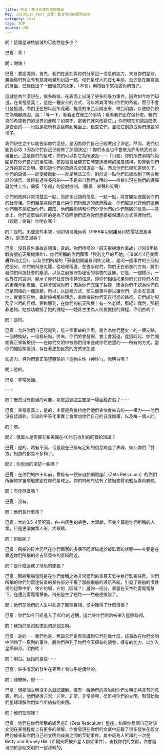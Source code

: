 ```yaml
---
title: 巴夏：整合地球的星際傳承
key: 20180116_text_巴夏：整合地球的星際傳承
category: text
tags: 文字
source: URL
---
```


問：這顆星球核毀滅的可能性是多少？

巴夏：零！

問：謝謝！

巴夏：要認識到，首先，我們在此刻與你們分享這一信息的能力，來自你們星球，無論你們有沒有有意識地覺知到這一點，你們星球大約在七年前，至少是在無意識的層面，已經做出了一個徹底的決定，「不會」用核戰爭來摧毀你們自己。

這就是為什麼現在，很多時候，在表面上出現了更多的暴力事件，因為如今你們知道，在某種意義上，這是一種安全的方式，可以將其清除出你們的系統，而且不會引發毀滅。你們正在把以前所隱藏、掩蓋的東西公開出來，帶到明處，以便你們現在能環顧周圍，說：「等一下，看看正在發生的事情；看看我們正在做什麼。我們真的希望我們的世界如此嗎？如果不，那我們就來改變它。」你們現在知道這麼做是安全的——也就是把所有這些帶到檯面上，檢查它們，並把它創造成你們想要的樣子。

我們現在之所以能告訴你們這些，是因為你們自己已經做出了決定。然而，我們也能告訴你（因為你們自己已經做了那個決定）：你們永遠也不會被允許用核武去毀滅自己。這是你們的星球，你們可以對它為所欲為——「只要」你們所做事情的範圍是在你們自己的後院裡。核毀滅會扯開其它時空連續體的維度結構，影響到你們之外的其它文明。要知道你們的政府完全知道這一點，而且他們已經知道很久了，你們的設備——即便被啟動——就是無法工作。對於這一點他們已經收到了明白無誤的演示。曾經有過許多飛船——不是來自我們文明的——直接出現在你們的導彈發射井上空，癱瘓「全部」的發射機制。（觀眾：掌聲和笑聲）

你們的政府非常清楚這一點。而許多此類的信息，一點一點，將會開始洩露到你們的社會裡。你們越是將你們自己與你們所創造的政府融合，你們越是允許他們服務你們而不是統治你們，那麼，他們將能夠和你們分享他們向你們隱瞞的信息——基本上，他們這麼做的目的是為了按照他們認為你們想要被保護的方式保護你們。（觀眾：笑聲）你明白嗎？

問：是的。那些意外事故，例如切爾諾貝利（1986年切爾諾貝利核電站洩漏事故），是怎麼回事？

巴夏：沒有意外事故這回事，真的。你們所稱的「航天飛機爆炸事故」（1986年挑戰者號航天飛機爆炸）、你們所稱的你們國家「與利比亞的互動」（1986年4月美國轟炸利比亞）、以及你們所稱的「蘇聯切爾諾貝利核災難」，是同一個事件的三個組成部分。你們的科技災難，從地球兩邊，在告訴你們，你們正在前進的方向，將引發你們科技社會的崩潰，以及之前被守為秘密的事物的瓦解。它是，一個標示，一個外在的實例，顯示了你們社會所抱持的信念，即你們相信如果你們允許你們內在的東西浮到表面，它將會毀滅你們；因為你們充滿了裂縫，因為你們不認為你們自己是同樣的一個族類。所以，以這種方式，那三個事件得以讓你們，完全有意識地，實實在在地，重新檢視那些理念，重新檢視你們正在行進的路徑。它們成功服務了它們的目標。要瞭解到，在你們的航天飛機上有一名老師，那絕非偶然，那絕非差錯。她成功教授了她的課程——她此生生為人所要教授的課程。你明白嗎？

問：是的。

巴夏：允許你們自己認識到，這三個事故的作用，是作為你們歷史上的一個支點，一個轉換點，一個樞紐點。將來，你們將會發現，書上會寫道，從這時起，你們開始真正重新檢視——在你們文明中被你們用來達成你們慾望的——所有的方式。當你們開始領悟到，存在著更加自然的方式來加速

創造力，與你們真正渴望體驗的「造物主性（神性）」。你明白嗎？

問：是的。

巴夏：非常感謝。

⋯⋯

問：既然沒有毀滅的可能，那麼這遊戲主要是一場金融遊戲了⋯⋯

巴夏：某種意義上，是的，主要是為維持他們他們害怕會失去的——權力——他們沒有認識到，全球的平等化事實上會增加他們自己的自我賦權，以及每一個人的。

問：嗯。

問2：俄國人是否擁有和美國在40年前收到的同樣的知識？

巴夏：是的。略有不同，但是現在已經有足夠的信息跨過了界線，如此你們「雙方」知道的都差不多夠了。

問2：你能說的清楚一些嗎？

巴夏：在你們的四十年前，曾經有一艘來自於網罟座ζ（Zeta Reticulum）的你們所稱的宇宙飛船墜毀在你們星球上。你們的政府佔有了該艘物質飛船及乘員屍體。

問：有倖存者嗎？

巴夏：沒有。

問：他們長什麼樣？

巴夏：大約3.5-4英呎高，白-白灰色的膚色，大頭顱，不完全算是你們所稱的人類，只是更偏向類人形，大眼睛。

問：飛船呢？

巴夏：飛船的碎片仍然在你們國家的多個不同區域處於被監管的狀態——主要是在靠近你們所稱的弗吉尼亞州的區域附近。

問：是什麼造成了飛船的墜毀？

巴夏：那艘飛船當時是在你們會稱之為非常猛烈的雷暴天氣中執行監視任務。你們所稱的你們的雷達裝置的某些部分干擾了那艘飛船的導航系統，引發了飛船的慣性場的短暫中斷，使它的場，它的（區域？）層的一部分，暴露在天空的雷電電擊下。在遭到雷電電擊後，飛船發生了短路——然後便墜毀了。

問：他們在他們的人生中創造了那個實相，從中獲得了什麼價值？

巴夏：你們如今已經進入了40年的週期，這允許你們開始被帶入星際聯邦。

問：我指的是飛船墜毀的那個文明。

巴夏：是的⋯⋯我們也是，無論它們是否意識到它們在做什麼，該事故在你們文明中開啟了一系列的事件，將你們帶到了你們今天擁有的領會，擁有的能力，以加入星際聯邦。明白嗎？

問：明白。我指的是從⋯⋯

巴夏：許多情況的發生在表面上看似乎是偶然的。

問：我瞭解，但⋯⋯

巴夏：但那個文明沒多久就認識到，擁有一艘他們的飛船對你們文明即將具有的意義。所以，他們變得非常、非常、非常、非常參與，從監視你們的文明，到幫助你們星球理解你們如今所佔有的東西。

問：他們在哪裡？

巴夏：他們在你們所稱的網罟座ζ（Zeta Reticulum）星座。如果你想讓自己對該文明在某種程度上有更多的瞭解，你會發現在你們的文獻中記載了很多發生在該文明的成員和你們自己的文明的成員之間的互動事件。其中最為人所知的一次是Betty and Barney Hill（希爾夫婦被外星人綁架事件）。查找你們的文獻，你會發現關於那個文明的一些資料的。

